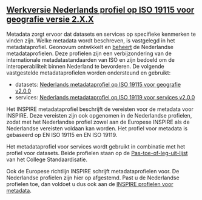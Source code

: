 ## [Werkversie Nederlands profiel op ISO 19115 voor geografie versie 2.X.X](https://geonovum.github.io/Metadata-ISO19115/)
Metadata zorgt ervoor dat datasets en services op specifieke kenmerken te vinden zijn. Welke metadata wordt beschreven, is vastgelegd in het metadataprofiel. Geonovum ontwikkelt en [beheert](http://www.geonovum.nl/onderwerp-artikel/beheer-geo-standaarden) de Nederlandse metadataprofielen. Deze profielen zijn een verbijzondering van de internationale metadatastandaarden van ISO en zijn bedoeld om de interoperabiliteit binnen Nederland te bevorderen. De volgende vastgestelde metadataprofielen worden ondersteund en gebruikt:
* datasets: [Nederlands metadataprofiel op ISO 19115 voor geografie v2.0.0](https://github.com/Geonovum/Metadata-ISO19115/tree/version-2.0.0)
* services: [Nederlands metadataprofiel op ISO 19119 voor services v2.0.0](https://github.com/Geonovum/Metadata-ISO19119/tree/version-2.0.0)

Het INSPIRE metadataprofiel beschrijft de vereisten voor de metadata voor INSPIRE. Deze vereisten zijn ook opgenomen in de Nederlandse profielen, zodat met het Nederlandse profiel zowel aan de Europese INSPIRE als de Nederlandse vereisten voldaan kan worden. Het profiel voor metadata is gebaseerd op EN ISO 19115 en EN ISO 19119.

Het metadataprofiel voor services wordt gebruikt in combinatie met het profiel voor datasets. Beide profielen staan op de [Pas-toe-of-leg-uit-lijst](https://www.forumstandaardisatie.nl/open-standaarden/lijsten-met-open-standaarden) van het College Standaardisatie.

Ook de Europese richtlijn INSPIRE schrijft metadataprofielen voor. De Nederlandse profielen zijn hier op afgestemd. Past u de Nederlandse profielen toe, dan voldoet u dus ook aan de [INSPIRE profielen voor metadata](http://www.geonovum.nl/wegwijzer/standaarden/inspire-technical-guidelines-en-iso-19115-and-en-iso-19119).
